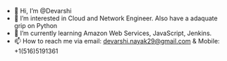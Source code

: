 - 👋 Hi, I’m @Devarshi 
- 👀 I’m interested in Cloud and Network Engineer. Also have a adaquate grip on Python
- 🌱 I’m currently learning Amazon Web Services, JavaScript, Jenkins. 
- 📫 How to reach me via email: devarshi.nayak29@gmail.com & Mobile: +1(516)5191361

<!---
Devarshi25/Devarshi25 is a ✨ special ✨ repository because its `README.md` (this file) appears on your GitHub profile.
You can click the Preview link to take a look at your changes.
--->
